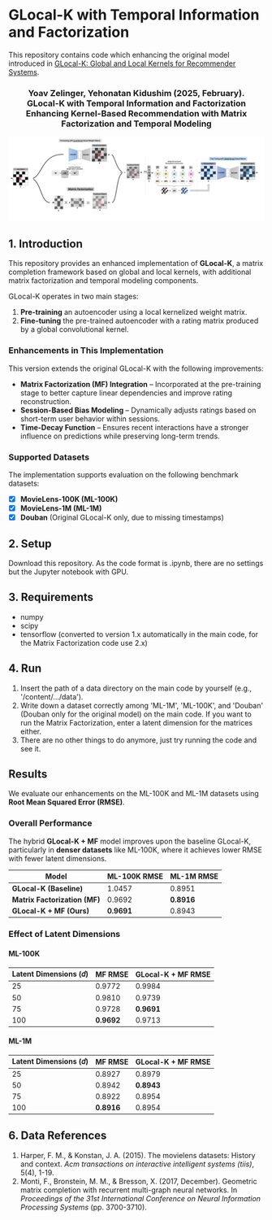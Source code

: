 # GLocal-K with Temporal Information and Factorization

This repository contains code which enhancing the original model introduced in [GLocal-K: Global and Local Kernels for Recommender Systems](https://arxiv.org/pdf/2108.12184.pdf).

### <div align="center"> Yoav Zelinger, Yehonatan Kidushim (2025, February). <br> GLocal-K with Temporal Information and Factorization <br> Enhancing Kernel-Based Recommendation with Matrix Factorization and Temporal Modeling </div>

![Enhanced_GLocal_K_overview](https://github.com/yoavzelinger/Glocal_K/blob/main/new_pipeline.jpg?raw=true)

## 1. Introduction
This repository provides an enhanced implementation of **GLocal-K**, a matrix completion framework based on global and local kernels, with additional matrix factorization and temporal modeling components.  

GLocal-K operates in two main stages:  
1. **Pre-training** an autoencoder using a local kernelized weight matrix.  
2. **Fine-tuning** the pre-trained autoencoder with a rating matrix produced by a global convolutional kernel.  

### Enhancements in This Implementation  
This version extends the original GLocal-K with the following improvements:  
- **Matrix Factorization (MF) Integration** – Incorporated at the pre-training stage to better capture linear dependencies and improve rating reconstruction.  
- **Session-Based Bias Modeling** – Dynamically adjusts ratings based on short-term user behavior within sessions.  
- **Time-Decay Function** – Ensures recent interactions have a stronger influence on predictions while preserving long-term trends.  

### Supported Datasets  
The implementation supports evaluation on the following benchmark datasets:  
- [x] **MovieLens-100K (ML-100K)**  
- [x] **MovieLens-1M (ML-1M)**  
- [x] **Douban** (Original GLocal-K only, due to missing timestamps)

## 2. Setup
Download this repository. As the code format is .ipynb, there are no settings but the Jupyter notebook with GPU.

## 3. Requirements
* numpy
* scipy
* tensorflow (converted to version 1.x automatically in the main code, for the Matrix Factorization code use 2.x)

## 4. Run
1. Insert the path of a data directory on the main code by yourself (e.g., '/content/.../data').
2. Write down a dataset correctly among 'ML-1M', 'ML-100K', and 'Douban' (Douban only for the original model) on the main code. If you want to run the Matrix Factorization, enter a latent dimension for the matrices either.
3. There are no other things to do anymore, just try running the code and see it.

## Results  
We evaluate our enhancements on the ML-100K and ML-1M datasets using **Root Mean Squared Error (RMSE)**.  

### Overall Performance  
The hybrid **GLocal-K + MF** model improves upon the baseline GLocal-K, particularly in **denser datasets** like ML-100K, where it achieves lower RMSE with fewer latent dimensions.  

| Model                         | ML-100K RMSE | ML-1M RMSE |  
|-------------------------------|--------------|------------|  
| **GLocal-K (Baseline)**       | 1.0457       | 0.8951     |  
| **Matrix Factorization (MF)** | 0.9692       | **0.8916** |  
| **GLocal-K + MF (Ours)**      | **0.9691**   | 0.8943     |  

### Effect of Latent Dimensions  

#### ML-100K  
| Latent Dimensions (𝑑) | MF RMSE     | GLocal-K + MF RMSE |  
|-----------------------|-------------|--------------------|  
| 25                    | 0.9772      | 0.9984             |  
| 50                    | 0.9810      | 0.9739             |  
| 75                    | 0.9728      | **0.9691**         |  
| 100                   | **0.9692**  | 0.9713             |  

#### ML-1M  
| Latent Dimensions (𝑑) | MF RMSE     | GLocal-K + MF RMSE  |  
|-----------------------|-------------|---------------------|  
| 25                    | 0.8927      | 0.8979              |  
| 50                    | 0.8942      | **0.8943**          |  
| 75                    | 0.8922      | 0.8954              |  
| 100                   | **0.8916**  | 0.8954              |  

## 6. Data References
1. Harper, F. M., & Konstan, J. A. (2015). The movielens datasets: History and context. *Acm transactions on interactive intelligent systems (tiis)*, 5(4), 1-19.
2. Monti, F., Bronstein, M. M., & Bresson, X. (2017, December). Geometric matrix completion with recurrent multi-graph neural networks. In *Proceedings of the 31st International Conference on Neural Information Processing Systems* (pp. 3700-3710).
